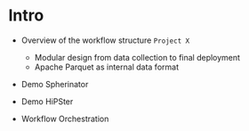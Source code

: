 # Intro

- Overview of the workflow structure `Project X`
  - Modular design from data collection to final deployment
  - Apache Parquet as internal data format

- Demo Spherinator

- Demo HiPSter

- Workflow Orchestration
